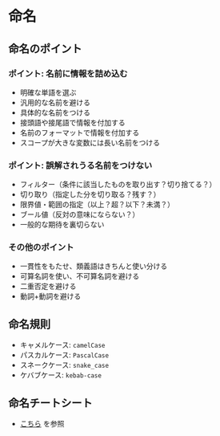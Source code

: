 # 命名

## 命名のポイント

### ポイント: 名前に情報を詰め込む
- 明確な単語を選ぶ
- 汎用的な名前を避ける
- 具体的な名前をつける
- 接頭語や接尾語で情報を付加する
- 名前のフォーマットで情報を付加する
- スコープが大きな変数には長い名前をつける

### ポイント: 誤解されうる名前をつけない
- フィルター（条件に該当したものを取り出す？切り捨てる？）
- 切り取り（指定した分を切り取る？残す？）
- 限界値・範囲の指定（以上？超？以下？未満？）
- ブール値（反対の意味にならない？）
- 一般的な期待を裏切らない

### その他のポイント
- 一貫性をもたせ、類義語はきちんと使い分ける
- 可算名詞を使い、不可算名詞を避ける
- 二重否定を避ける
- 動詞+動詞を避ける

## 命名規則
- キャメルケース: `camelCase`
- パスカルケース: `PascalCase`
- スネークケース: `snake_case`
- ケバブケース: `kebab-case`

## 命名チートシート
- [こちら](./naming-cheatsheet.md) を参照
